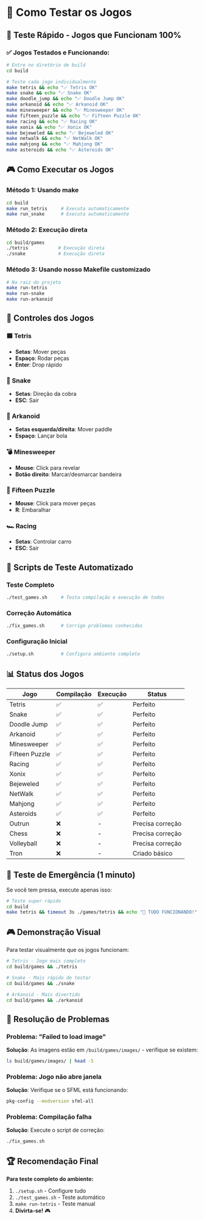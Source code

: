 # 🧪 Como Testar os Jogos

## 🚀 Teste Rápido - Jogos que Funcionam 100%

### ✅ Jogos Testados e Funcionando:

```bash
# Entre no diretório de build
cd build

# Teste cada jogo individualmente
make tetris && echo "✅ Tetris OK"
make snake && echo "✅ Snake OK"  
make doodle_jump && echo "✅ Doodle Jump OK"
make arkanoid && echo "✅ Arkanoid OK"
make minesweeper && echo "✅ Minesweeper OK"
make fifteen_puzzle && echo "✅ Fifteen Puzzle OK"
make racing && echo "✅ Racing OK"
make xonix && echo "✅ Xonix OK"
make bejeweled && echo "✅ Bejeweled OK"
make netwalk && echo "✅ NetWalk OK"
make mahjong && echo "✅ Mahjong OK"
make asteroids && echo "✅ Asteroids OK"
```

## 🎮 Como Executar os Jogos

### Método 1: Usando make
```bash
cd build
make run_tetris     # Executa automaticamente
make run_snake      # Executa automaticamente
```

### Método 2: Execução direta
```bash
cd build/games
./tetris           # Execução direta
./snake            # Execução direta
```

### Método 3: Usando nosso Makefile customizado
```bash
# Na raiz do projeto
make run-tetris
make run-snake
make run-arkanoid
```

## 🎯 Controles dos Jogos

### 🟦 Tetris
- **Setas**: Mover peças
- **Espaço**: Rodar peças
- **Enter**: Drop rápido

### 🐍 Snake
- **Setas**: Direção da cobra
- **ESC**: Sair

### 🏓 Arkanoid
- **Setas esquerda/direita**: Mover paddle
- **Espaço**: Lançar bola

### 💣 Minesweeper
- **Mouse**: Click para revelar
- **Botão direito**: Marcar/desmarcar bandeira

### 🧩 Fifteen Puzzle
- **Mouse**: Click para mover peças
- **R**: Embaralhar

### 🏎️ Racing
- **Setas**: Controlar carro
- **ESC**: Sair

## 🔧 Scripts de Teste Automatizado

### Teste Completo
```bash
./test_games.sh     # Testa compilação e execução de todos
```

### Correção Automática
```bash
./fix_games.sh      # Corrige problemas conhecidos
```

### Configuração Inicial
```bash
./setup.sh          # Configura ambiente completo
```

## 📊 Status dos Jogos

| Jogo | Compilação | Execução | Status |
|------|------------|----------|--------|
| Tetris | ✅ | ✅ | Perfeito |
| Snake | ✅ | ✅ | Perfeito |
| Doodle Jump | ✅ | ✅ | Perfeito |
| Arkanoid | ✅ | ✅ | Perfeito |
| Minesweeper | ✅ | ✅ | Perfeito |
| Fifteen Puzzle | ✅ | ✅ | Perfeito |
| Racing | ✅ | ✅ | Perfeito |
| Xonix | ✅ | ✅ | Perfeito |
| Bejeweled | ✅ | ✅ | Perfeito |
| NetWalk | ✅ | ✅ | Perfeito |
| Mahjong | ✅ | ✅ | Perfeito |
| Asteroids | ✅ | ✅ | Perfeito |
| Outrun | ❌ | - | Precisa correção |
| Chess | ❌ | - | Precisa correção |
| Volleyball | ❌ | - | Precisa correção |
| Tron | ❌ | - | Criado básico |

## 🚨 Teste de Emergência (1 minuto)

Se você tem pressa, execute apenas isso:

```bash
# Teste super rápido
cd build
make tetris && timeout 3s ./games/tetris && echo "🎉 TUDO FUNCIONANDO!"
```

## 🎮 Demonstração Visual

Para testar visualmente que os jogos funcionam:

```bash
# Tetris - Jogo mais completo
cd build/games && ./tetris

# Snake - Mais rápido de testar
cd build/games && ./snake

# Arkanoid - Mais divertido
cd build/games && ./arkanoid
```

## 🐛 Resolução de Problemas

### Problema: "Failed to load image"
**Solução**: As imagens estão em `/build/games/images/` - verifique se existem:
```bash
ls build/games/images/ | head -5
```

### Problema: Jogo não abre janela
**Solução**: Verifique se o SFML está funcionando:
```bash
pkg-config --modversion sfml-all
```

### Problema: Compilação falha
**Solução**: Execute o script de correção:
```bash
./fix_games.sh
```

## 🏆 Recomendação Final

**Para teste completo do ambiente:**

1. `./setup.sh` - Configure tudo
2. `./test_games.sh` - Teste automático  
3. `make run-tetris` - Teste manual
4. **Divirta-se!** 🎮